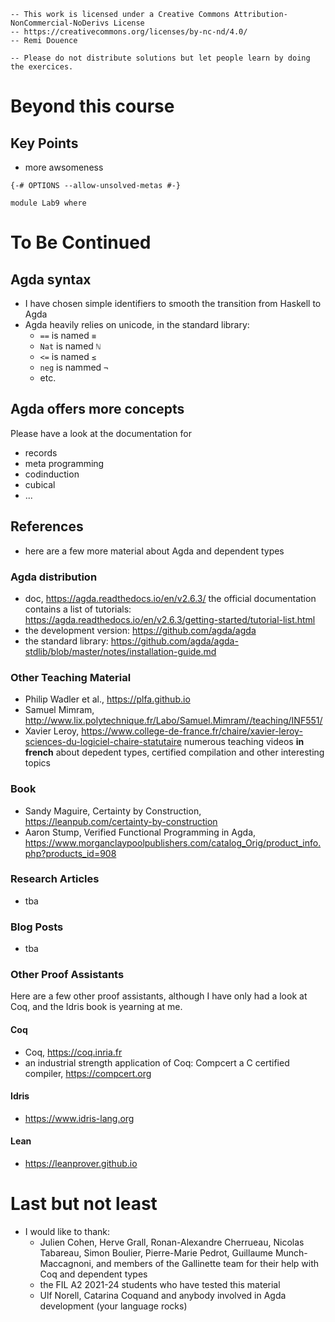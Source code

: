 ```
-- This work is licensed under a Creative Commons Attribution-NonCommercial-NoDerivs License
-- https://creativecommons.org/licenses/by-nc-nd/4.0/
-- Remi Douence

-- Please do not distribute solutions but let people learn by doing the exercices.
```
# Beyond this course
## Key Points
- more awsomeness
```
{-# OPTIONS --allow-unsolved-metas #-}

module Lab9 where 
```

# To Be Continued

## Agda syntax
- I have chosen simple identifiers to smooth the transition from Haskell to Agda
- Agda heavily relies on unicode, in the standard library: 
    - `==` is named `≡`
    - `Nat` is named `ℕ`
    - `<=` is named `≤`
    - `neg` is nammed `¬`
    - etc.

## Agda offers more concepts
Please have a look at the documentation for 
- records
- meta programming
- codinduction
- cubical 
- ... 

## References 
- here are a few more material about Agda and dependent types

### Agda distribution
- doc, https://agda.readthedocs.io/en/v2.6.3/ 
  the official documentation contains a list of tutorials: https://agda.readthedocs.io/en/v2.6.3/getting-started/tutorial-list.html
- the development version: https://github.com/agda/agda
- the standard library: https://github.com/agda/agda-stdlib/blob/master/notes/installation-guide.md

### Other Teaching Material
- Philip Wadler et al., https://plfa.github.io
- Samuel Mimram, http://www.lix.polytechnique.fr/Labo/Samuel.Mimram//teaching/INF551/
- Xavier Leroy, https://www.college-de-france.fr/chaire/xavier-leroy-sciences-du-logiciel-chaire-statutaire
  numerous teaching videos **in french** about depedent types, certified compilation and other interesting topics

### Book
- Sandy Maguire, Certainty by Construction, https://leanpub.com/certainty-by-construction
- Aaron Stump, Verified Functional Programming in Agda, https://www.morganclaypoolpublishers.com/catalog_Orig/product_info.php?products_id=908

### Research Articles
- tba

### Blog Posts
- tba 

### Other Proof Assistants 
Here are a few other proof assistants, although I have only had a look at Coq, and the Idris book is yearning at me. 
#### Coq 
- Coq, https://coq.inria.fr
- an industrial strength application of Coq: Compcert a C certified compiler, https://compcert.org
#### Idris
- https://www.idris-lang.org
#### Lean
- https://leanprover.github.io

# Last but not least
- I would like to thank:
    - Julien Cohen, Herve Grall, Ronan-Alexandre Cherrueau, Nicolas Tabareau, Simon Boulier, Pierre-Marie Pedrot, Guillaume Munch-Maccagnoni, and members of the Gallinette team for their help with Coq and dependent types
    - the FIL A2 2021-24 students who have tested this material
    - Ulf Norell, Catarina Coquand and anybody involved in Agda development (your language rocks)

